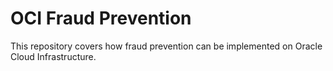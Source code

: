 # OCI Fraud Prevention

This repository covers how fraud prevention can be implemented on Oracle Cloud Infrastructure.

